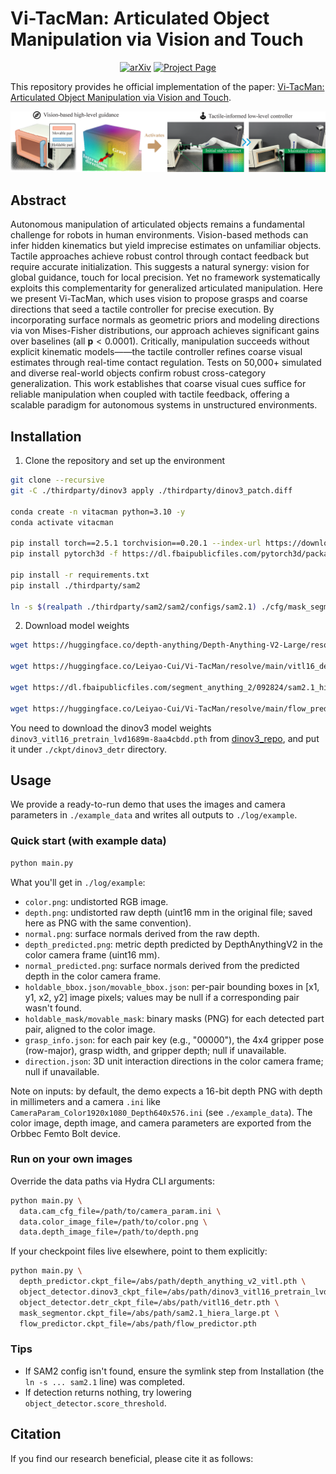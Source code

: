 # Vi-TacMan: Articulated Object Manipulation via Vision and Touch

<div align="center">
  <a href="https://arxiv.org/abs/"><img src='https://img.shields.io/badge/arXiv-Paper-red?logo=arxiv&logoColor=white' alt='arXiv'></a>
  <a href='https://vi-tacman.github.io'><img src='https://img.shields.io/badge/Project_Page-Website-green?logo=googlechrome&logoColor=white' alt='Project Page'></a>
</div>

This repository provides he official implementation of the paper: [Vi-TacMan: Articulated Object Manipulation via Vision and Touch]().

![B* Framework Overview](figure/teaser_website.png)

## Abstract

Autonomous manipulation of articulated objects remains a fundamental challenge for robots in human environments.
Vision-based methods can infer hidden kinematics but yield imprecise estimates on unfamiliar objects. Tactile approaches achieve robust control through contact feedback but require accurate initialization. This suggests a natural synergy: vision for global guidance, touch for local precision.
Yet no framework systematically exploits this complementarity for generalized articulated manipulation.
Here we present Vi-TacMan, which uses vision to propose grasps and coarse directions that seed a tactile controller for precise execution.
By incorporating surface normals as geometric priors and modeling directions via von Mises-Fisher distributions, our approach achieves significant gains over baselines (all $\boldsymbol{p}<0.0001$). Critically, manipulation succeeds without explicit kinematic models——the tactile controller refines coarse visual estimates through real-time contact regulation.
Tests on 50,000+ simulated and diverse real-world objects confirm robust cross-category generalization.
This work establishes that coarse visual cues suffice for reliable manipulation when coupled with tactile feedback, offering a scalable paradigm for autonomous systems in unstructured environments.

## Installation

1. Clone the repository and set up the environment

```bash
git clone --recursive
git -C ./thirdparty/dinov3 apply ./thirdparty/dinov3_patch.diff

conda create -n vitacman python=3.10 -y
conda activate vitacman

pip install torch==2.5.1 torchvision==0.20.1 --index-url https://download.pytorch.org/whl/cu118
pip install pytorch3d -f https://dl.fbaipublicfiles.com/pytorch3d/packaging/wheels/py310_cu121_pyt251/download.html

pip install -r requirements.txt
pip install ./thirdparty/sam2

ln -s $(realpath ./thirdparty/sam2/sam2/configs/sam2.1) ./cfg/mask_segmentor/sam2.1
```

2. Download model weights

```bash
wget https://huggingface.co/depth-anything/Depth-Anything-V2-Large/resolve/main/depth_anything_v2_vitl.pth ./ckpt/depth_anything_v2

wget https://huggingface.co/Leiyao-Cui/Vi-TacMan/resolve/main/vitl16_detr.pth ./ckpt/dinov3_detr

wget https://dl.fbaipublicfiles.com/segment_anything_2/092824/sam2.1_hiera_large.pt ./ckpt/sam2

wget https://huggingface.co/Leiyao-Cui/Vi-TacMan/resolve/main/flow_predictor.pth ./ckpt/flow_predictor
```

You need to download the dinov3 model weights `dinov3_vitl16_pretrain_lvd1689m-8aa4cbdd.pth` from [dinov3_repo](https://github.com/facebookresearch/dinov3), and put it under `./ckpt/dinov3_detr` directory.

## Usage

We provide a ready-to-run demo that uses the images and camera parameters in `./example_data` and writes all outputs to `./log/example`.

### Quick start (with example data)

```bash
python main.py
```

What you'll get in `./log/example`:

- `color.png`: undistorted RGB image.
- `depth.png`: undistorted raw depth (uint16 mm in the original file; saved here as PNG with the same convention).
- `normal.png`: surface normals derived from the raw depth.
- `depth_predicted.png`: metric depth predicted by DepthAnythingV2 in the color camera frame (uint16 mm).
- `normal_predicted.png`: surface normals derived from the predicted depth in the color camera frame.
- `holdable_bbox.json/movable_bbox.json`: per-pair bounding boxes in [x1, y1, x2, y2] image pixels; values may be null if a corresponding pair wasn't found.
- `holdable_mask/movable_mask`: binary masks (PNG) for each detected part pair, aligned to the color image.
- `grasp_info.json`: for each pair key (e.g., "00000"), the 4x4 gripper pose (row-major), grasp width, and gripper depth; null if unavailable.
- `direction.json`: 3D unit interaction directions in the color camera frame; null if unavailable.

Note on inputs: by default, the demo expects a 16-bit depth PNG with depth in millimeters and a camera `.ini` like `CameraParam_Color1920x1080_Depth640x576.ini` (see `./example_data`). The color image, depth image, and camera parameters are exported from the Orbbec Femto Bolt device.

### Run on your own images

Override the data paths via Hydra CLI arguments:

```bash
python main.py \
  data.cam_cfg_file=/path/to/camera_param.ini \
  data.color_image_file=/path/to/color.png \
  data.depth_image_file=/path/to/depth.png
```

If your checkpoint files live elsewhere, point to them explicitly:

```bash
python main.py \
  depth_predictor.ckpt_file=/abs/path/depth_anything_v2_vitl.pth \
  object_detector.dinov3_ckpt_file=/abs/path/dinov3_vitl16_pretrain_lvd1689m-8aa4cbdd.pth \
  object_detector.detr_ckpt_file=/abs/path/vitl16_detr.pth \
  mask_segmentor.ckpt_file=/abs/path/sam2.1_hiera_large.pt \
  flow_predictor.ckpt_file=/abs/path/flow_predictor.pth
```

### Tips

- If SAM2 config isn't found, ensure the symlink step from Installation (the `ln -s ... sam2.1` line) was completed.
- If detection returns nothing, try lowering `object_detector.score_threshold`.

## Citation

If you find our research beneficial, please cite it as follows:

```bibtex

```
